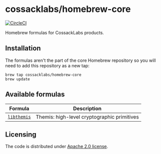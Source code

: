 # cossacklabs/homebrew-core

[![CircleCI][circle-ci-badge]][circle-ci]

Homebrew formulas for CossackLabs products.

[circle-ci]: https://circleci.com/gh/cossacklabs/homebrew-core/tree/master
[circle-ci-badge]: https://circleci.com/gh/cossacklabs/homebrew-core/tree/master.svg?style=shield

## Installation

The formulas aren't the part of the core Homebrew repository
so you will need to add this repository as a new tap:

```
brew tap cossacklabs/homebrew-core
brew update
```

## Available formulas

| Formula | Description |
| - | - |
| [`libthemis`][Themis] | Themis: high-level cryptographic primitives |

[Themis]: https://www.cossacklabs.com/themis/

## Licensing

The code is distributed under [Apache 2.0 license](LICENSE).
